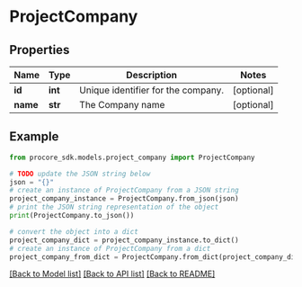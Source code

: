 # ProjectCompany


## Properties

Name | Type | Description | Notes
------------ | ------------- | ------------- | -------------
**id** | **int** | Unique identifier for the company. | [optional] 
**name** | **str** | The Company name | [optional] 

## Example

```python
from procore_sdk.models.project_company import ProjectCompany

# TODO update the JSON string below
json = "{}"
# create an instance of ProjectCompany from a JSON string
project_company_instance = ProjectCompany.from_json(json)
# print the JSON string representation of the object
print(ProjectCompany.to_json())

# convert the object into a dict
project_company_dict = project_company_instance.to_dict()
# create an instance of ProjectCompany from a dict
project_company_from_dict = ProjectCompany.from_dict(project_company_dict)
```
[[Back to Model list]](../README.md#documentation-for-models) [[Back to API list]](../README.md#documentation-for-api-endpoints) [[Back to README]](../README.md)


